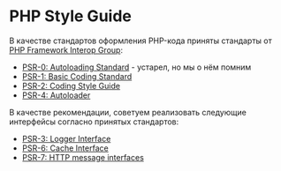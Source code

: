 # PHP Style Guide

В качестве стандартов оформления PHP-кода приняты стандарты от 
[PHP Framework Interop Group](http://www.php-fig.org/):

* [PSR-0: Autoloading Standard](http://www.php-fig.org/psr/psr-0/) - устарел, но мы о нём помним
* [PSR-1: Basic Coding Standard](http://www.php-fig.org/psr/psr-1/)
* [PSR-2: Coding Style Guide](http://www.php-fig.org/psr/psr-2/)
* [PSR-4: Autoloader](http://www.php-fig.org/psr/psr-4/)

В качестве рекомендации, советуем реализовать следующие интерфейсы согласно принятых стандартов:
* [PSR-3: Logger Interface](http://www.php-fig.org/psr/psr-3/)
* [PSR-6: Cache Interface](http://www.php-fig.org/psr/psr-6/)
* [PSR-7: HTTP message interfaces](http://www.php-fig.org/psr/psr-7/)

